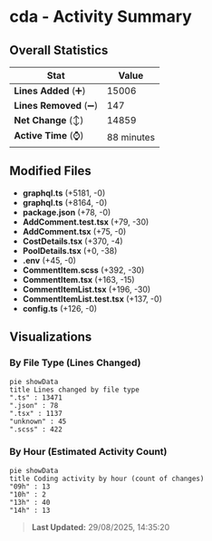 # cda - Activity Summary 

## Overall Statistics

| Stat                   | Value                                                             |
| ---------------------- | ----------------------------------------------------------------- |
| **Lines Added** (➕)   | 15006                                          |
| **Lines Removed** (➖) | 147                                        |
| **Net Change** (↕)    | 14859                |
| **Active Time** (⌚)   | 88 minutes |


## Modified Files
- **graphql.ts** (+5181, -0)
- **graphql.ts** (+8164, -0)
- **package.json** (+78, -0)
- **AddComment.test.tsx** (+79, -30)
- **AddComment.tsx** (+75, -0)
- **CostDetails.tsx** (+370, -4)
- **PoolDetails.tsx** (+0, -38)
- **.env** (+45, -0)
- **CommentItem.scss** (+392, -30)
- **CommentItem.tsx** (+163, -15)
- **CommentItemList.tsx** (+196, -30)
- **CommentItemList.test.tsx** (+137, -0)
- **config.ts** (+126, -0)

## Visualizations

### By File Type (Lines Changed)

```mermaid
pie showData
title Lines changed by file type
".ts" : 13471
".json" : 78
".tsx" : 1137
"unknown" : 45
".scss" : 422
```

### By Hour (Estimated Activity Count)

```mermaid
pie showData
title Coding activity by hour (count of changes)
"09h" : 13
"10h" : 2
"13h" : 40
"14h" : 13
```


> **Last Updated:** 29/08/2025, 14:35:20